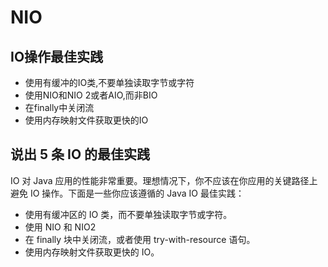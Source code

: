 # NIO

## IO操作最佳实践

- 使用有缓冲的IO类,不要单独读取字节或字符
- 使用NIO和NIO 2或者AIO,而非BIO
- 在finally中关闭流
- 使用内存映射文件获取更快的IO

## 说出 5 条 IO 的最佳实践

IO 对 Java 应用的性能非常重要。理想情况下，你不应该在你应用的关键路径上避免 IO 操作。下面是一些你应该遵循的 Java IO 最佳实践：

- 使用有缓冲区的 IO 类，而不要单独读取字节或字符。
- 使用 NIO 和 NIO2
- 在 finally 块中关闭流，或者使用 try-with-resource 语句。
- 使用内存映射文件获取更快的 IO。